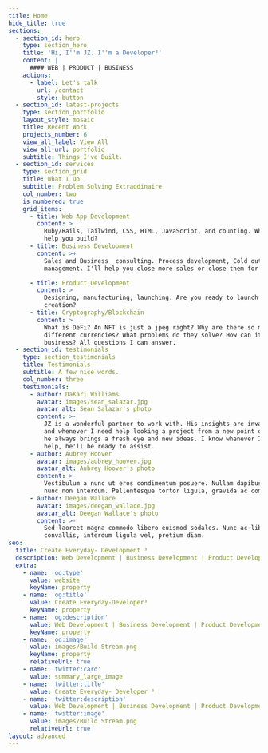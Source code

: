 ```yaml
---
title: Home
hide_title: true
sections:
  - section_id: hero
    type: section_hero
    title: 'Hi, I''m JZ. I''m a Developer³'
    content: |
      #### WEB | PRODUCT | BUSINESS
    actions:
      - label: Let's talk
        url: /contact
        style: button
  - section_id: latest-projects
    type: section_portfolio
    layout_style: mosaic
    title: Recent Work
    projects_number: 6
    view_all_label: View All
    view_all_url: portfolio
    subtitle: Things I've Built.
  - section_id: services
    type: section_grid
    title: What I Do
    subtitle: Problem Solving Extraodinaire
    col_number: two
    is_numbered: true
    grid_items:
      - title: Web App Development
        content: >
          Ruby/Rails, Tailwind, CSS, HTML, JavaScript, and counting. What can I
          help you build?
      - title: Business Development
        content: >+
          Sales and Business  consulting. Process development, Cold outreach,
          management. I'll help you close more sales or close them for you.

      - title: Product Development
        content: >
          Designing, manufacturing, launching. Are you ready to launch your
          creation?
      - title: Cryptography/Blockchain
        content: >
          What is DeFi? An NFT is just a jpeg right? Why are there so many
          different currencies? What problems do they solve? How can it help my
          business? All questions I can answer.
  - section_id: testimonials
    type: section_testimonials
    title: Testimonials
    subtitle: A few nice words.
    col_number: three
    testimonials:
      - author: DaKari Williams
        avatar: images/sean_salazar.jpg
        avatar_alt: Sean Salazar's photo
        content: >-
          JZ is a wonderful partner to work with. His insights are invaluable,
          and whenever I need help looking a project from a new point of view,
          he always brings a fresh eye and new ideas. I know whenever I need
          help, he'll be ready to assist.
      - author: Aubrey Hoover
        avatar: images/aubrey_hoover.jpg
        avatar_alt: Aubrey Hoover's photo
        content: >-
          Vestibulum a nunc ut eros condimentum posuere. Nullam dapibus quis
          nunc non interdum. Pellentesque tortor ligula, gravida ac commodo eu.
      - author: Deegan Wallace
        avatar: images/deegan_wallace.jpg
        avatar_alt: Deegan Wallace's photo
        content: >-
          Sed laoreet magna commodo libero euismod sodales. Nunc ac libero
          convallis, interdum ligula vel, pretium diam.
seo:
  title: Create Everyday- Development ³
  description: Web Development | Business Development | Product Development
  extra:
    - name: 'og:type'
      value: website
      keyName: property
    - name: 'og:title'
      value: Create Everyday-Developer³
      keyName: property
    - name: 'og:description'
      value: Web Development | Business Development | Product Development
      keyName: property
    - name: 'og:image'
      value: images/Build Stream.png
      keyName: property
      relativeUrl: true
    - name: 'twitter:card'
      value: summary_large_image
    - name: 'twitter:title'
      value: Create Everyday- Developer ³
    - name: 'twitter:description'
      value: Web Development | Business Development | Product Development
    - name: 'twitter:image'
      value: images/Build Stream.png
      relativeUrl: true
layout: advanced
---
```

